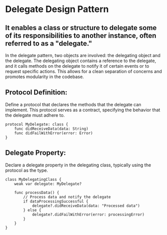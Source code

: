 <h1>Delegate Design Pattern</h1>

<h2>It enables a class or structure to delegate some of its responsibilities to another instance, often referred to as a "delegate."</h2>

In the delegate pattern, two objects are involved: the delegating object and the delegate. The delegating object contains a reference to the delegate, and it calls methods on the delegate to notify it of certain events or to request specific actions. This allows for a clean separation of concerns and promotes modularity in the codebase.

<h2>Protocol Definition:</h2>

Define a protocol that declares the methods that the delegate can implement. This protocol serves as a contract, specifying the behavior that the delegate must adhere to.
```
protocol MyDelegate: class {
    func didReceiveData(data: String)
    func didFailWithError(error: Error)
}
```

<h2>Delegate Property:</h2>

Declare a delegate property in the delegating class, typically using the protocol as the type.
```
class MyDelegatingClass {
    weak var delegate: MyDelegate?
    
    func processData() {
        // Process data and notify the delegate
        if dataProcessingSuccessful {
            delegate?.didReceiveData(data: "Processed data")
        } else {
            delegate?.didFailWithError(error: processingError)
        }
    }
}
```
